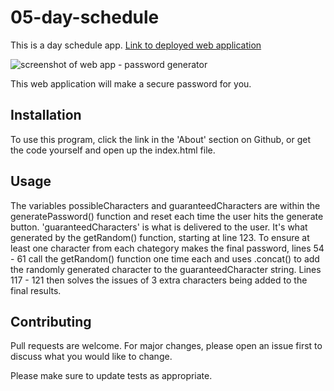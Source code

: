 # 05-day-schedule
This is a day schedule app.
[Link to deployed web application]()

![screenshot of web app - password generator]()


This web application will make a secure password for you.

## Installation

To use this program, click the link in the 'About' section on Github, or get the code yourself and open up the index.html file.

## Usage
The variables possibleCharacters and guaranteedCharacters are within the generatePassword() function and reset each time the user hits the generate button. 'guaranteedCharacters' is what is delivered to the user. It's what generated by the getRandom() function, starting at line 123. To ensure at least one character from each chategory  makes the final password, lines 54 - 61 call the getRandom() function one time each and uses .concat() to add the randomly generated character to the guaranteedCharacter string. Lines 117 - 121 then solves the issues of 3 extra characters being added to the final results.

## Contributing
Pull requests are welcome. For major changes, please open an issue first to discuss what you would like to change.

Please make sure to update tests as appropriate.
